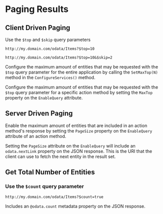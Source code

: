 # Paging Results

## Client Driven Paging

Use the `$top` and `$skip` query parameters

`http://my.domain.com/odata/Items?$top=10`

`http://my.domain.com/odata/Items?$top=10&$skip=2`


Configure the maximum amount of entities that may be requested with the `$top` query parameter for the entire application by calling the `SetMaxTop(N)` method in the `ConfigureServices()` method.

Configure the maximum amount of entities that may be requested with the `$top` query parameter for a specific action method by setting the `MaxTop` property on the `EnableQuery` attribute.

## Server Driven Paging

Enable the maximum amount of entities that are included in an action method's response by setting the `PageSize` property on the `EnableQuery` attribute of an action method.

Setting the `PageSize` attribute on the `EnableQuery` will include an `odata.nextLink` property on the JSON response.  This is the URI that the client can use to fetch the next entity in the result set.

## Get Total Number of Entities

### Use the `$count` query parameter

`http://my.domain.com/odata/Items?$count=true`

Includes an `@odata.count` metadata property on the JSON response.
